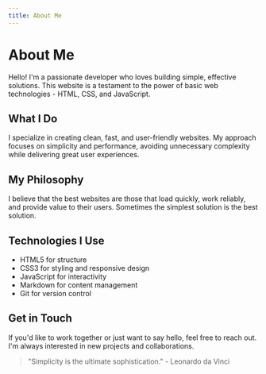 ```yaml
---
title: About Me
---
```


# About Me

Hello! I'm a passionate developer who loves building simple, effective solutions. This website is a testament to the power of basic web technologies - HTML, CSS, and JavaScript.

## What I Do

I specialize in creating clean, fast, and user-friendly websites. My approach focuses on simplicity and performance, avoiding unnecessary complexity while delivering great user experiences.

## My Philosophy

I believe that the best websites are those that load quickly, work reliably, and provide value to their users. Sometimes the simplest solution is the best solution.

## Technologies I Use

- HTML5 for structure
- CSS3 for styling and responsive design
- JavaScript for interactivity
- Markdown for content management
- Git for version control

## Get in Touch

If you'd like to work together or just want to say hello, feel free to reach out. I'm always interested in new projects and collaborations.

> "Simplicity is the ultimate sophistication." - Leonardo da Vinci 